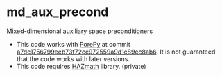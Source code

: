 # md_aux_precond

Mixed-dimensional auxiliary space preconditioners

- This code works with [PorePy](https://github.com/pmgbergen/porepy) at commit [a7dc1756799eeb73f72ce972559a9d1c89ec8ab6](https://github.com/pmgbergen/porepy/tree/a7dc1756799eeb73f72ce972559a9d1c89ec8ab6). It is not guaranteed that the code works with later versions.
- This code requires [HAZmath](https://bitbucket.org/hazmath/hazmath/) library. (private)

